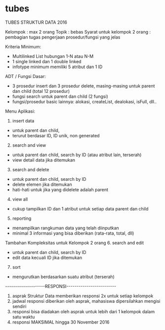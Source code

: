 # tubes
TUBES STRUKTUR DATA 2016 
 
Kelompok : max 2 orang 
Topik : bebas 
Syarat untuk kelompok 2 orang : pembagian tugas pengerjaan prosedur/fungsi yang jelas 
 
Kriteria Minimum: 
- Multilinked List hubungan 1-N atau N-M 
 - 1 single linked dan 1 double linked 
 - infotype minimum memiliki 5 atribut dan 1 ID 
  
ADT / Fungsi Dasar: 
- 3 prosedur insert dan 3 prosedur delete, masing-masing untuk parent dan child (total 12 prosedur) 
- fungsi search untuk parent dan child (2 fungsi) 
- fungsi/prosedur basic lainnya: alokasi, createList, dealokasi, isFull, dll.. 
 
Menu Aplikasi: 
 1. insert data  
  - untuk parent dan child,  
  - terurut berdasar ID, ID unik, non generated 
 2. search and view 
  - untuk parent dan child, search by ID (atau atribut lain, terserah) 
  - view detail data jika ditemukan 
 3. search and delete 
  - untuk parent dan child, search by ID 
  - delete elemen jika ditemukan 
  - hati-hati untuk jika yang didelete adalah parent 
 4. view all 
  - cukup tampilkan ID dan 1 atribut untuk setiap data parent dan child 
 5. reporting 
  - menampilkan rangkuman data yang telah diinputkan 
  - minimal 3 informasi yang bisa diberikan (rata-rata, total, dll) 
  
Tambahan Kompleksitas untuk Kelompok 2 orang 
 6. search and edit 
  - untuk parent dan child, search by ID 
  - edit data kecuali ID jika ditemukan 
 7. sort 
  - mengurutkan berdasarkan suatu atribut (terserah) 
  
--------------------RESPONSI------------------------- 
1. asprak Struktur Data memberikan responsi 2x untuk setiap kelompok 
2. jadwal responsi diberikan oleh asprak, mahasiswa dipersilahkan mengisi sendiri 
3. responsi bisa diadakan oleh asprak untuk lebih dari 1 kelompok dalam satu waktu 
4. responsi MAKSIMAL hingga 30 November 2016

